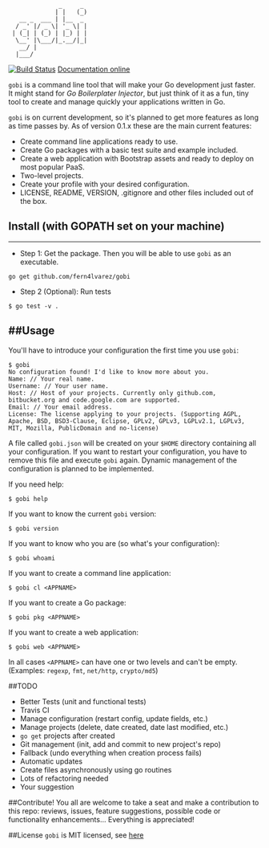 ```
              _     _ 
             | |   (_)
   __ _  ___ | |__  _ 
  / _' |/ _ \| '_ \| |
 | (_| | (_) | |_) | |
  \__' |\___/|_.__/|_|
   __/ |              
  |___/
```

[![Build Status](https://drone.io/github.com/fern4lvarez/gobi/status.png)](https://drone.io/github.com/fern4lvarez/gobi/latest) 
[Documentation online](http://godoc.org/github.com/fern4lvarez/gobi)

`gobi` is a command line tool that will make your Go development just faster. 
It might stand for *Go Boilerplater Injector*, but just think of it as a fun, tiny tool to create and manage quickly your applications written in Go.

`gobi` is on current development, so it's planned to get more features as long as time passes by. As of version 0.1.x these are the main current features:

* Create command line applications ready to use.
* Create Go packages with a basic test suite and example included.
* Create a web application with Bootstrap assets and ready to deploy on most popular PaaS.
* Two-level projects.
* Create your profile with your desired configuration.
* LICENSE, README, VERSION, .gitignore and other files included out of the box.


## Install (with GOPATH set on your machine)
----------

* Step 1: Get the package. Then you will be able to use `gobi` as an executable. 

```
go get github.com/fern4lvarez/gobi
```

* Step 2 (Optional): Run tests

```
$ go test -v .
```

##Usage
-------

You'll have to introduce your configuration the first time you use `gobi`:
```
$ gobi
No configuration found! I'd like to know more about you. 
Name: // Your real name.
Username: // Your user name.
Host: // Host of your projects. Currently only github.com, bitbucket.org and code.google.com are supported.
Email: // Your email address.
License: The license applying to your projects. (Supporting AGPL, Apache, BSD, BSD3-Clause, Eclipse, GPLv2, GPLv3, LGPLv2.1, LGPLv3, MIT, Mozilla, PublicDomain and no-license)
```

A file called `gobi.json` will be created on your `$HOME` directory containing all your configuration. If you want to restart your configuration, you have to remove this file and execute `gobi` again. Dynamic management of the configuration is planned to be implemented.

If you need help:
```
$ gobi help
```

If you want to know the current `gobi` version:
```
$ gobi version
```

If you want to know who you are (so what's your configuration):
```
$ gobi whoami
```

If you want to create a command line application:
```
$ gobi cl <APPNAME>
```

If you want to create a Go package:
```
$ gobi pkg <APPNAME>
```

If you want to create a web application:
```
$ gobi web <APPNAME>
```

In all cases `<APPNAME>` can have one or two levels and can't be empty. (Examples: `regexp`, `fmt`, `net/http`, `crypto/md5`)


##TODO
* Better Tests (unit and functional tests)
* Travis CI
* Manage configuration (restart config, update fields, etc.)
* Manage projects (delete, date created, date last modified, etc.)
* `go get` projects after created
* Git management (init, add and commit to new project's repo)
* Fallback (undo everything when creation process fails)
* Automatic updates
* Create files asynchronously using go routines
* Lots of refactoring needed
* Your suggestion [<HERE>](https://github.com/fern4lvarez/gobi/issues)


##Contribute!
You all are welcome to take a seat and make a contribution to this repo: reviews, issues, feature suggestions, possible code or functionality enhancements... Everything is appreciated!


##License
`gobi` is MIT licensed, see [here](https://github.com/fern4lvarez/gobi/blob/master/LICENSE)